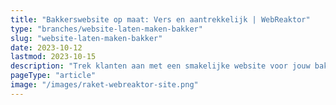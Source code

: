 ```yaml
---
title: "Bakkerswebsite op maat: Vers en aantrekkelijk | WebReaktor"
type: "branches/website-laten-maken-bakker"
slug: "website-laten-maken-bakker"
date: 2023-10-12
lastmod: 2023-10-15
description: "Trek klanten aan met een smakelijke website voor jouw bakkerij, ontworpen door WebReaktor. Fris, modern en even verleidelijk als je baksels."
pageType: "article"
image: "/images/raket-webreaktor-site.png"
---
```



